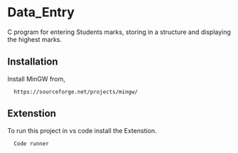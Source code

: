 # Data_Entry

C program for entering Students marks, storing in a structure and displaying the highest marks.


## Installation

Install MinGW from, 

```http
  https://sourceforge.net/projects/mingw/

```
    
## Extenstion

To run this project in vs code install the Extenstion.

```bash
  Code runner
```

